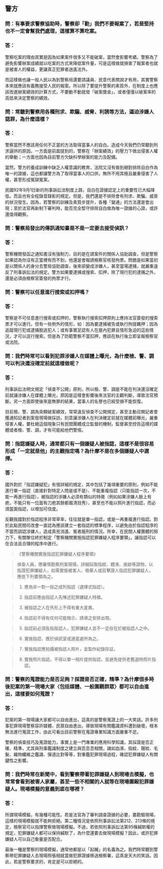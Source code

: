 ## 警方


### 問：有事要求警察協助時，警察卻「勸」我們不要報案了，若是堅持也不一定會幫我們處理，這樣算不算吃案。

### 答：

警察吃案的理由其實是因為如果案件很多又不能破案，當然會影響考績。警察為了避免影響辦案成績就以吃案的方式來降低案件量，可是這樣做就損害了報案者也就是被害人的權益，更讓真正犯罪者逍遙法外。

而這樣做也讓一般人民以為到警察局還要請議員、民意代表關說才有用，其實警察本來就應該有義務接受人民的報案。所以除了要提升警察的素質外，在制度上也應該改進辦案績效的計算方式，不要動不動就發「破案獎金」，或者僅僅以破案率的高低來決定警察的績效。


### 問：常聽到警察用各種刑求、欺騙、威脅、利誘等方法，逼迫涉嫌人認罪，為什麼這樣？

### 答：

警察當然不應該用任何不正當的方法取得當事人的自白。造成今天我們仍常聽到刑求逼供的原因，一方面是前面提到的，警察在「辦案績效」的壓力下做出侵害人權的舉動；一方面也因為目前警方欠缺科學辦案的能力及配備。

當然，警方的養成訓練中缺乏人權意識的教育，法院又沒有做到絕對排除自白作為唯一的證據，這也都讓警方為了取得當事人的口供，無所不用其極且嚴重侵害了人權，甚至形成冤獄冤案。

民國92年9月1日新的刑事訴訟法制度上路，自白在證據認定上的重要性已大幅降低。而且也有全程錄音錄影的規定。但是，我們還是不排除會有刑求、欺騙、威脅的狀況發生。因為，若警察的訓練及素質步提升，各種「變通」的方法還是會出現；至於法官再新制下審判時，能否完全堅守排除自白做為唯一證據的心證，或許還值得觀察。


### 問：警察局發出的傳訊通知書是不是一定要去接受偵訊？

### 答：

警察機關發函之通知書沒有強制力，目的是在請案件的關係人協助調查，但是警察如果認為你沒有正當裡有而不到，他還是會報請檢察官核發拘票。問題是如果當初是以關係人的身分去警局協助調查，後來卻變成涉嫌人，甚至當場逮捕，就嚴重違反了刑事訴訟法的規定。警方如果要逮捕或搜索、扣押，除了現行犯的逮捕之外，還是必須由檢察官簽發的拘票才行。


### 問：警察可以任意進行搜索或扣押嗎？

### 答：

警察是不可任意進行搜索或扣押的，警察執行搜索扣押原則上應持法官簽發的搜索票才可以進行。但有一些例外的情形，如︰因為要逮捕被告或執行拘提羈押；因為追蹤現行犯或逮捕脫逃犯人；或有事實足認有人在屋內犯罪且情形急迫的這些情況，才可以逕行搜索。但是為了防範警察不當扣押，應該在執行後立即呈報檢察官或法院。


### 問：我們時常可以看到犯罪涉嫌人在媒體上曝光，為什麼檢、警、調可以判決還沒確定前就這樣做呢？

### 答：

刑事訴訟法明文規定「偵查不公開」原則，所以檢、警、調是不能在判決還沒確定前就讓涉嫌人在媒體上曝光，原因是這樣會影響後來法官的主觀判斷，導致法官預斷。另一方面即使後來是無罪的結果，當事人的名譽也已經受損不能恢復。

目前檢、警、調為突顯破案績效，常常違反偵查不公開規定，甚至主動召開記者會獲通知記者到案發現場做採訪，刻意讓涉嫌人在判決確定前就在媒體前曝光，嚴重侵害人權。要杜絕這個現象只有民間團體成立監督的機制，監督甚至控告這樣的媒體或者檢、警、調，才有可能給他們警惕。


### 問：指認嫌疑人時，通常都只有一個嫌疑人被指認，這樣不是很容易形成「一定就是他」的主觀指定嗎？為什摩不是在多個嫌疑人中選擇。

### 答：

國外對於「指認嫌疑犯」有很詳細的規定，其中包括了幾項重要的原則，例如不能進行單一指認（直接針對特定人問是或不是）、不能重複指認（只能指認一次，不能一再進行指認），被指認的涉嫌人必須有類似的特徵（例如如果涉嫌人臉上有疤，不能只有一位面有刀疤其餘都眉清目秀），甚至也不能以照片進行指認，而必須當面指認，以增加可信度。

反觀我國對於指認程序非常草率，往往就是單一指認，或是一再重複進行指認。對於此點民間司改會一直認為應該建立一套指認的標準程序，以避免由於指認程序的不當而誤認涉嫌人，造成真兇消遙、冤者服刑的情況。所幸，在民間人權團體的努力下，有關單位終於制定「警察機關實施指認犯罪嫌疑人程序要領」，讓指認可以在合法且合理的程序中進行。


> 《警察機關實施指認犯罪嫌疑人程序要領》

> 偵查人員，應審慎勘察刑案現場，詳細採取指紋、體液、痕跡等證物，以
指證犯罪嫌疑人，如需實施被害人、檢舉人或目擊證人指認犯罪嫌疑人，
應依下列要領為之。

> 1. 應為非一對一指之成列指認（選擇式指認）。

> 2. 指認前應由指認人先陳述犯罪嫌疑人特徵。

> 3. 被指認之人在外形上不得有重大差異。

> 4. 指認前不得有任何可能暗示、誘導之安排出現。

> 5. 指認前必須告指指認人，犯罪嫌疑人並不一定存在於被指認人之中。

> 6. 實施指認，應於偵訊室或適當處所為之。

> 7. 實施指認應拍攝被指認人照片，並製作紀錄存証。

> 8. 實施照片指認，不得以單一相片提供指認，並避免提供老舊選時照片指認。


### 問：警察的蒐證能力是否足夠？採證是否正確，精準？為什摩很多時後犯案的第一現場大家〈包括媒體、一般圍觀群眾〉都可以自由進出，這樣要如何蒐證？

### 答：

犯案的第一現場讓大家都可以自由進出，這真的是警察蒐證上的一大笑話。許多刑事犯罪現場警察容許媒體、民眾自由進出，導致現場有關鑑識資料遭到破壞，根本無法進行蒐證工作，由此可看出目前警察在蒐證專業知識方面嚴重不足。

警察的偵查技巧及蒐證能力，事實上是一門專業的應用科學知識，其採證是否正確、精準，尤其與刑事鑑識制度之建立與否息息相關，諸如血液、指紋、聲紋、毛髮、織物纖維之鑑識、彈道比對等等，對重鑑犯罪現場過程，確認犯罪嫌疑人有關鍵性之影響。


### 問：我們時常在新聞中，看到警察帶著犯罪嫌疑人到現場去模擬，也常常會看到被害人家屬，甚至一些不相關的人就等在現場圍毆犯罪嫌疑人。現場模擬的意義到底在哪裡？

### 答：

所謂現場模擬，有幾種可能性。若是法官為了審判調查證據的必要，要勘驗現場，這樣的現場模擬就不能夠拒絕。第二種情況是依照刑事訴訟法第212、213條的規定，檢察官可以指揮警察做現場模擬。不過，若依照刑事訴訟法第95條緘默權的規定，犯罪嫌疑人都可以保持緘默了，為什麼還要去做現場模擬？因此，或許犯罪嫌疑人可以自己衡量是否配合。

最後一種是警察的現場模擬，通常他都是以「起贓」的名義為之。我們時常聽到警察帶犯罪嫌疑人去現場照張相就當做犯罪證據移送檢察署，這真是天大的笑話。因此，若是警察要求的，肯定是可以拒絕的。
